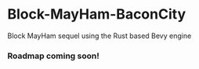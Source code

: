 # Block-MayHam-BaconCity
Block MayHam sequel using the Rust based Bevy engine
### Roadmap coming soon!
